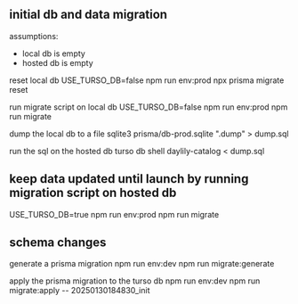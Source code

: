 ## initial db and data migration

assumptions:

- local db is empty
- hosted db is empty

reset local db
USE_TURSO_DB=false npm run env:prod npx prisma migrate reset

run migrate script on local db
USE_TURSO_DB=false npm run env:prod npm run migrate

dump the local db to a file
sqlite3 prisma/db-prod.sqlite ".dump" > dump.sql

run the sql on the hosted db
turso db shell daylily-catalog < dump.sql

## keep data updated until launch by running migration script on hosted db

USE_TURSO_DB=true npm run env:prod npm run migrate

## schema changes

generate a prisma migration
npm run env:dev npm run migrate:generate

apply the prisma migration to the turso db
npm run env:dev npm run migrate:apply -- 20250130184830_init
